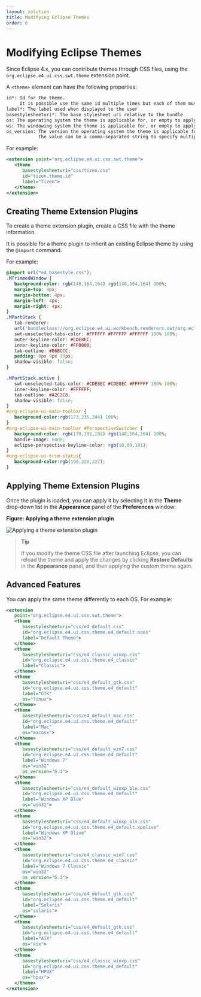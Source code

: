 ```yaml
---
layout: solution
title: Modifying Eclipse Themes
order: 6
---
```


# Modifying Eclipse Themes

Since Eclipse 4.x, you can contribute themes through CSS files, using the `org.eclipse.e4.ui.css.swt.theme` extension point.

A `<theme>` element can have the following properties:

```xml
id*: Id for the theme.
     It is possible use the same id multiple times but each of them must have distinct OS and WS filter values.
label*: The label used when displayed to the user
basestylesheeturi*: The base stylesheet uri relative to the bundle
os: The operating system the theme is applicable for, or empty to apply to all
ws: The windowing system the theme is applicable for, or empty to apply to all
os_version: The version the operating system the theme is applicable for, or empty to apply to all
            The value can be a comma-separated string to specify multiple versions.
```

For example:
  ```xml
  <extension point="org.eclipse.e4.ui.css.swt.theme">
     <theme
        basestylesheeturi="css/tizen.css"
        id="tizen.theme.id"
        label="Tizen">
     </theme>
  </extension>
  ```

## Creating Theme Extension Plugins

To create a theme extension plugin, create a CSS file with the theme information.

It is possible for a theme plugin to inherit an existing Eclipse theme by using the `@import` command.

For example:

```css
@import url("e4_basestyle.css");
.MTrimmedWindow {
   background-color: rgb(148,164,164) rgb(148,164,164) 100%;
   margin-top: 4px;
   margin-bottom: 4px;
   margin-left: 4px;
   margin-right: 4px;
}
.MPartStack {
   tab-renderer: 
   url('bundleclass://org.eclipse.e4.ui.workbench.renderers.swt/org.eclipse.e4.ui.workbench.renderers.swt.CTabRendering');
   swt-unselected-tabs-color: #FFFFFF #FFFFFF #FFFFFF 100% 100%;
   outer-keyline-color: #CDE8EC;
   inner-keyline-color: #FF0000;
   tab-outline: #B6BCCC;
   padding: 0px 9px 10px;
   shadow-visible: false;
}

.MPartStack.active {
   swt-unselected-tabs-color: #CDE8EC #CDE8EC #FFFFFF 100% 100%;
   inner-keyline-color: #FFFFFF;
   tab-outline: #A2C2C8;
   shadow-visible: false;
}
#org-eclipse-ui-main-toolbar {
   background-color:rgb(173,235,244) 100%;
}
#org-eclipse-ui-main-toolbar #PerspectiveSwitcher {
   background-color: rgb(179,192,192) rgb(148,164,164) 100%;
   handle-image: none;
   eclipse-perspective-keyline-color: rgb(10,89,101);
}
#org-eclipse-ui-trim-status{
   background-color:rgb(198,220,227);
}
```

## Applying Theme Extension Plugins

Once the plugin is loaded, you can apply it by selecting it in the **Theme** drop-down list in the **Appearance** panel of the **Preferences** window:

**Figure: Applying a theme extension plugin**

![Applying a theme extension plugin](media/theme-ext.png)

> **Tip**
>
> If you modify the theme CSS file after launching Eclipse, you can reload the theme and apply the changes by clicking **Restore Defaults** in the **Appearance** panel, and then applying the custom theme again.

## Advanced Features

You can apply the same theme differently to each OS. For example:

```xml
<extension
   point="org.eclipse.e4.ui.css.swt.theme">
   <theme
      basestylesheeturi="css/e4_default.css"
      id="org.eclipse.e4.ui.css.theme.e4_default.noos"
      label="Default Theme">
   </theme>
   <theme
      basestylesheeturi="css/e4_classic_winxp.css"
      id="org.eclipse.e4.ui.css.theme.e4_classic"
      label="Classic">
   </theme>
   <theme
      basestylesheeturi="css/e4_default_gtk.css"
      id="org.eclipse.e4.ui.css.theme.e4_default"
      label="GTK"
      os="linux">
   </theme>
   <theme
      basestylesheeturi="css/e4_default_mac.css"
      id="org.eclipse.e4.ui.css.theme.e4_default"
      label="Mac"
      os="macosx">
   </theme>
   <theme
      basestylesheeturi="css/e4_default_win7.css"
      id="org.eclipse.e4.ui.css.theme.e4_default"
      label="Windows 7"
      os="win32"
      os_version="6.1">
   </theme>
   <theme
      basestylesheeturi="css/e4_default_winxp_blu.css"
      id="org.eclipse.e4.ui.css.theme.e4_default"
      label="Windows XP Blue"
      os="win32">
   </theme>
   <theme
      basestylesheeturi="css/e4_default_winxp_olv.css"
      id="org.eclipse.e4.ui.css.theme.e4_default.xpolive"
      label="Windows XP Olive"
      os="win32">
   </theme>
   <theme
      basestylesheeturi="css/e4_classic_win7.css"
      id="org.eclipse.e4.ui.css.theme.e4_classic"
      label="Windows 7 Classic"
      os="win32"
      os_version="6.1">
   </theme>
   <theme
      basestylesheeturi="css/e4_default_gtk.css"
      id="org.eclipse.e4.ui.css.theme.e4_default"
      label="Solaris"
      os="solaris">
   </theme>
   <theme
      basestylesheeturi="css/e4_default_gtk.css"
      id="org.eclipse.e4.ui.css.theme.e4_default"
      label="AIX"
      os="aix">
   </theme>
   <theme
      basestylesheeturi="css/e4_classic_winxp.css"
      id="org.eclipse.e4.ui.css.theme.e4_default"
      label="HPUX"
      os="hpux">
   </theme>
</extension>
```
